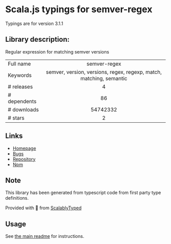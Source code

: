 
# Scala.js typings for semver-regex

Typings are for version 3.1.1

## Library description:
Regular expression for matching semver versions

|                    |                 |
| ------------------ | :-------------: |
| Full name          | semver-regex |
| Keywords           | semver, version, versions, regex, regexp, match, matching, semantic |
| # releases         | 4 |
| # dependents       | 86 |
| # downloads        | 54742332 |
| # stars            | 2 |

## Links
- [Homepage](https://github.com/sindresorhus/semver-regex#readme)
- [Bugs](https://github.com/sindresorhus/semver-regex/issues)
- [Repository](https://github.com/sindresorhus/semver-regex)
- [Npm](https://www.npmjs.com/package/semver-regex)
    


## Note
This library has been generated from typescript code from first party type definitions.

Provided with :purple_heart: from [ScalablyTyped](https://github.com/oyvindberg/ScalablyTyped)

## Usage
See [the main readme](../../readme.md) for instructions.


